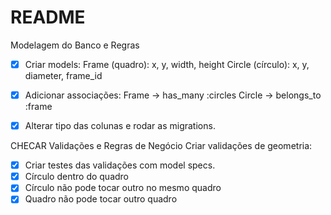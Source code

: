 # README

Modelagem do Banco e Regras
- [X] Criar models:
   Frame (quadro): x, y, width, height
   Circle (círculo): x, y, diameter, frame_id

- [x] Adicionar associações:
   Frame -> has_many :circles
   Circle -> belongs_to :frame

-[x] Alterar tipo das colunas e rodar as migrations.

CHECAR Validações e Regras de Negócio
  Criar validações de geometria:
   - [x] Criar testes das validações com model specs.
   - [x] Círculo dentro do quadro
   - [x] Círculo não pode tocar outro no mesmo quadro
   - [x] Quadro não pode tocar outro quadro
